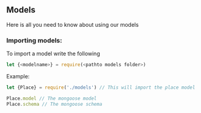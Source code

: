 ## Models

Here is all you need to know about using our models

### Importing models:

To import a model write the following

```javascript 
let {<modelname>} = require(<pathto models folder>) 
```

Example:

```javascript
let {Place} = require('./models') // This will import the place model

Place.model // The mongoose model
Place.schema // The mongoose schema

```